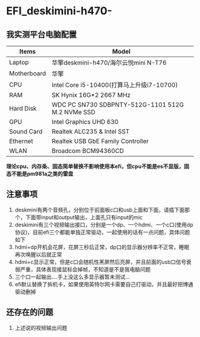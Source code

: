 # EFI_deskimini-h470-
## 我实测平台电脑配置
| Items       | Model               |
| ----------- | ------------------- |
| Laptop      | 华擎deskmini-h470/海尔云悦mini N-T76 |
| Motherboard | 华擎|
| CPU         | Intel Core i5-10400(打算马上升级i7-10700) |
| RAM         | SK Hynix 16G*2 2667 MHz |
| Hard Disk   | WDC PC SN730 SDBPNTY-512G-1101 512G M.2 NVMe SSD |
| GPU         | Intel Graphics UHD 630 |
| Sound Card  | Realtek ALC235 & Intel SST |
| Ethernet    | Realtek USB GbE Family Controller |
| WLAN        | Broadcom BCM94360CD |
**理论cpu、内存条、固态简单替换不影响使用本efi，但cpu不能是es不显版，固态不能是pm981a之类的雷盘**

## 注意事项
1. deskmini有两个音频孔，分别位于前面板c口和usb上面和下面，请插下面那个，下面带input和output输出，上面孔只有input的mic
2. deskimini有三个视频输出接口，分别是一个dp、一个hdmi、一个c口(使用dp协议)，目前efi三个都能单独正常驱动，一起使用的话有一点问题，具体问题如下
  1. hdmi+dp开机会花屏，花屏三秒后正常，dp口的显示器分辨率不正常，睡眠再次唤醒以后就正常
  2. hdmi+c显示正常，但是c口会随机性黑屏然后亮屏，并且前面的usb口信号衰弱严重，具体表现接鼠标会掉帧，不知道是不是我电脑问题
  3. 三个口一起输出....手上没这么多显示器暂未测试...
3. efi默认替换了拆机卡，如果使用英特尔网卡需要自己打驱动，并且最好把博通驱动删掉

## 还存在的问题
1. 上述说的视频输出问题
  
